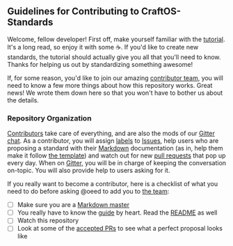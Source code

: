 
## Guidelines for Contributing to CraftOS-Standards
Welcome, fellow developer! First off, make yourself familiar with the [tutorial](./Tutorial/GettingStarted.md). It's a long read, so enjoy it with some :coffee:. If you'd like to create new standards, the tutorial should actually give you all that you'll need to know. Thanks for helping us out by standardizing something awesome!

If, for some reason, you'd like to join our amazing [contributor team](https://github.com/oeed/CraftOS-Standards/graphs/contributors), you will need to know a few more things about how this repository works. Great news! We wrote them down here so that you won't have to bother us about the details.

### Repository Organization
[Contributors](https://github.com/oeed/CraftOS-Standards/graphs/contributors) take care of everything, and are also the mods of our [Gitter chat](https://gitter.im/oeed/CraftOS-Standards). As a contributor, you will assign [labels](https://github.com/oeed/CraftOS-Standards/labels) to [Issues](https://github.com/oeed/CraftOS-Standards/issues?q=is%3Aopen), help users who are proposing a standard with their [Markdown](https://guides.github.com/features/mastering-markdown/) documentation (as in, help them make it follow [the template](./Tutorial/StandardProposalGuidelines.md)) and watch out for new [pull requests](https://github.com/oeed/CraftOS-Standards/pulls) that pop up every day. When on [Gitter](https://gitter.im), you will be in charge of keeping the conversation on-topic. You will also provide help to users asking for it.

If you really want to become a contributor, here is a checklist of what you need to do before asking @oeed to add you to [the team](https://github.com/oeed/CraftOS-Standards/graphs/contributors):
- [ ] Make sure you are a [Markdown master](https://guides.github.com/features/mastering-markdown/)
- [ ] You really have to know the [guide](./Tutorial/GettingStarted.md) by heart. Read the [README](./README.md) as well
- [ ] Watch this repository 
- [ ] Look at some of the [accepted PRs](https://github.com/oeed/CraftOS-Standards/issues?q=label%3Aaccepted+-label%3Ameta) to see what a perfect proposal looks like
